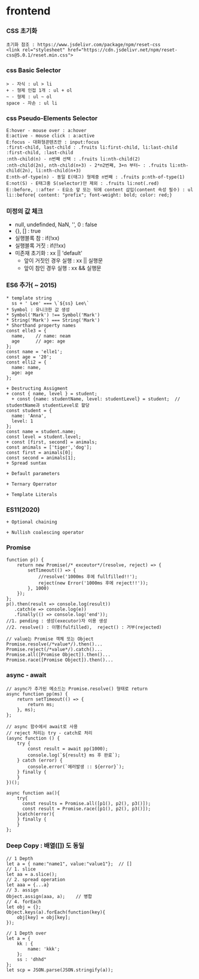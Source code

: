 # frontend

### CSS 초기화
    초기화 참조 : https://www.jsdelivr.com/package/npm/reset-css
    <link rel="stylesheet" href="https://cdn.jsdelivr.net/npm/reset-css@5.0.1/reset.min.css">
### css Basic Selector
    > - 자식 : ul > li
    + - 형제 인접 1개 : ul + ol
    ~ - 형제 : ul ~ ol
    space - 자손 : ul li
### css Pseudo-Elements Selector    
    E:hover - mouse over : a:hover
    E:active - mouse click : a:active
    E:focus - 대화형콘텐츠만 : input:focus
    :first-child, last-child : .fruits li:first-child, li:last-child   :first-child, :last-child
    :nth-child(n) - n번째 선택 : .fruits li:nth-child(2)
    :nth-child(2n), nth-child(n+3) - 2*n2번째, 3+n 부터~ : .fruits li:nth-child(2n), li:nth-child(n+3)
    E:nth-of-type(n) - 동일 E(태그) 형제중 n번째 : .fruits p:nth-of-type(1)
    E:not(S) - E태그중 S(selector)만 제외 : .fruits li:not(.red)
    E::before, ::after - E요소 앞 또는 뒤에 content 삽입(content 속성 필수) : ul li::before{ content: "prefix"; font-weight: bold; color: red;}
### 미정의 값 체크 
  + null, undefinded, NaN, '', 0  : false
  + {}, [] : true
  + 실행블록 참 : if(!xx)  
  + 실행블록 거짓 : if(!!xx)
  + 미존재 초기화 : xx || 'default'
    + 앞이 거짓인 경우 실행 : xx || 실행문
    + 앞이 참인 경우 실행 : xx && 실행문
    
### ES6 추가( ~ 2015)

    * template string
      ss + ' Lee' === \`${ss} Lee\`
    * Symbol : 유니크한 값 생성  
    * Symbol('Mark') !== Symbol('Mark')   
    * String('Mark') === String('Mark')
    * Shorthand property names  
    const elle3 = {
      name,    // name: neam
      age      // age: age
    };
    const name = 'elle1';
    const age = '20';
    const elli2 = {
      name: name,
      age: age
    };

    + Destructing Assigment  
    + const { name, level } = student;
      + const {name: studentName, level: studentLevel} = student;  // studentName과 studentLevel로 할당
    const student = {
      name: 'Anna',
      level: 1
    };
    const name = student.name;
    const level = student.level;
    + const [first, second] = animals;
    const animals = ['tiger','dog'];
    const first = animals[0];
    const second = animals[1];
    + Spread suntax
  
    + Default parameters
  
    + Ternary Operrator
  
    + Template Literals
    
### ES11(2020)  

    + Optional chaining

    + Nullish coalescing operator
    
### Promise

    function p() {
        return new Promise(/* exceutor*/(resolve, reject) => {
            setTimeout(() => {
                //resolve('1000ms 후에 fullfilled!!');
                reject(new Error('1000ms 후에 reject!!'));
            }, 1000)
        });
    };
    p().then(result => console.log(result))
       .catch(e => console.log(e))
       .finally(() => console.log('end'));
    //1. pending : 생성(executor)자 이용 생성
    //2. resolve() : 이행(fulfilled),  reject() : 거부(rejected)
    
    // value는 Promise 객체 또는 Object
    Promise.resolve(/*value*/).then()... 
    Promise.reject(/*value*/).catch()...
    Promise.all([Promise Object]).then()...
    Promise.race([Promise Object]).then()...
    
### async - await

    // async가 추가된 메소드는 Promise.resolve() 형태로 return
    async function pp(ms) {
        return setTimeout(() => {
            return ms;
        }, ms);
    };

    // async 함수에서 await로 사용
    // reject 처리는 try - catch로 처리
    (async function () {
        try {
            const result = await pp(1000);
            console.log(`${result} ms 후 완료`);
        } catch (error) {
            console.error(`에러발생 :: ${error}`);
        } finally {
        }
    })();
    
    async function aa(){ 
        try{
          const results = Promise.all([p1(), p2(), p3()]);
          const result = Promise.race([p1(), p2(), p3()]);
        }catch(error){
        } finally {
        }
    };    
    
### Deep Copy : 배열([]) 도 동일

    // 1 Depth
    let a = { name:"name1", value:"value1"};  // []
    // 1. slice
    let aa = a.slice();
    // 2. spread operation
    let aaa = {...a}
    // 3. assign
    Object.assign(aaa, a);    // 병합
    // 4. forEach
    let obj = {};
    Object.keys(a).forEach(function(key){
        obj[key] = obj[key];
    });
   
    // 1 Depth over
    let a = {
        kk : {
            name: 'kkk';
        };
        ss : 'dhhd"
    };
    let scp = JSON.parse(JSON.stringify(a));
   
